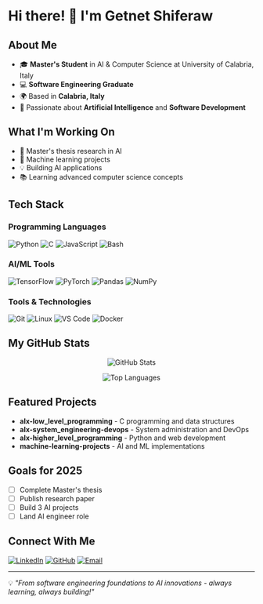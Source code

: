 # Hi there! 👋 I'm Getnet Shiferaw

## About Me
- 🎓 **Master's Student** in AI & Computer Science at University of Calabria, Italy
- 💻 **Software Engineering Graduate** 
- 🌍 Based in **Calabria, Italy**
- 🚀 Passionate about **Artificial Intelligence** and **Software Development**

## What I'm Working On
- 🔬 Master's thesis research in AI
- 🤖 Machine learning projects
- 💡 Building AI applications
- 📚 Learning advanced computer science concepts

## Tech Stack

### Programming Languages
![Python](https://img.shields.io/badge/-Python-3776AB?style=flat&logo=python&logoColor=white)
![C](https://img.shields.io/badge/-C-00599C?style=flat&logo=c&logoColor=white)
![JavaScript](https://img.shields.io/badge/-JavaScript-F7DF1E?style=flat&logo=javascript&logoColor=black)
![Bash](https://img.shields.io/badge/-Bash-121011?style=flat&logo=gnu-bash&logoColor=white)

### AI/ML Tools
![TensorFlow](https://img.shields.io/badge/-TensorFlow-FF6F00?style=flat&logo=tensorflow&logoColor=white)
![PyTorch](https://img.shields.io/badge/-PyTorch-EE4C2C?style=flat&logo=pytorch&logoColor=white)
![Pandas](https://img.shields.io/badge/-Pandas-150458?style=flat&logo=pandas&logoColor=white)
![NumPy](https://img.shields.io/badge/-NumPy-013243?style=flat&logo=numpy&logoColor=white)

### Tools & Technologies
![Git](https://img.shields.io/badge/-Git-F05032?style=flat&logo=git&logoColor=white)
![Linux](https://img.shields.io/badge/-Linux-FCC624?style=flat&logo=linux&logoColor=black)
![VS Code](https://img.shields.io/badge/-VS%20Code-007ACC?style=flat&logo=visual-studio-code&logoColor=white)
![Docker](https://img.shields.io/badge/-Docker-2496ED?style=flat&logo=docker&logoColor=white)

## My GitHub Stats

<div align="center">

![GitHub Stats](https://github-readme-stats.vercel.app/api?username=Getnetsh&show_icons=true&theme=radical&include_all_commits=true&count_private=true)

![Top Languages](https://github-readme-stats.vercel.app/api/top-langs/?username=Getnetsh&layout=compact&theme=radical&langs_count=6)

</div>

## Featured Projects

- **alx-low_level_programming** - C programming and data structures
- **alx-system_engineering-devops** - System administration and DevOps
- **alx-higher_level_programming** - Python and web development
- **machine-learning-projects** - AI and ML implementations

## Goals for 2025
- [ ] Complete Master's thesis
- [ ] Publish research paper
- [ ] Build 3 AI projects
- [ ] Land AI engineer role

## Connect With Me
[![LinkedIn](https://img.shields.io/badge/-LinkedIn-0077B5?style=flat&logo=linkedin&logoColor=white)](https://www.linkedin.com/in/getnet-shiferaw/)
[![GitHub](https://img.shields.io/badge/-GitHub-100000?style=flat&logo=github&logoColor=white)](https://github.com/Getnetsh)
[![Email](https://img.shields.io/badge/-Email-D14836?style=flat&logo=gmail&logoColor=white)](mailto:getnet.shiferaw@studenti.unical.it)

---

💡 *"From software engineering foundations to AI innovations - always learning, always building!"*
